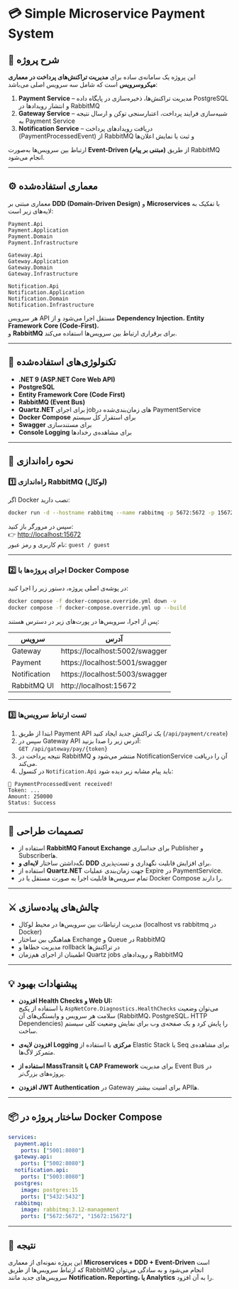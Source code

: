 # 💳 Simple Microservice Payment System

## 🧩 شرح پروژه

این پروژه یک سامانه‌ی ساده برای **مدیریت تراکنش‌های پرداخت در معماری میکروسرویس** است که شامل سه سرویس اصلی می‌باشد:

1. **Payment Service** – مدیریت تراکنش‌ها، ذخیره‌سازی در پایگاه داده PostgreSQL و انتشار رویدادها در RabbitMQ  
2. **Gateway Service** – شبیه‌سازی فرایند پرداخت، اعتبارسنجی توکن و ارسال نتیجه به Payment Service  
3. **Notification Service** – دریافت رویدادهای پرداخت (PaymentProcessedEvent) از RabbitMQ و ثبت یا نمایش اعلان‌ها

ارتباط بین سرویس‌ها به‌صورت **Event-Driven (مبتنی بر پیام)** از طریق RabbitMQ انجام می‌شود.

---

## ⚙️ معماری استفاده‌شده

معماری مبتنی بر **DDD (Domain-Driven Design)** و **Microservices** با تفکیک به لایه‌های زیر است:

```
Payment.Api
Payment.Application
Payment.Domain
Payment.Infrastructure

Gateway.Api
Gateway.Application
Gateway.Domain
Gateway.Infrastructure

Notification.Api
Notification.Application
Notification.Domain
Notification.Infrastructure
```

هر سرویس API مستقل اجرا می‌شود و از **Dependency Injection**، **Entity Framework Core (Code-First)**،  
و **RabbitMQ** برای برقراری ارتباط بین سرویس‌ها استفاده می‌کند.

---

## 🧰 تکنولوژی‌های استفاده‌شده

- **.NET 9 (ASP.NET Core Web API)**
- **PostgreSQL**
- **Entity Framework Core (Code First)**
- **RabbitMQ (Event Bus)**
- **Quartz.NET** برای اجرای jobهای زمان‌بندی‌شده در PaymentService  
- **Docker Compose** برای استقرار کل سیستم
- **Swagger** برای مستندسازی
- **Console Logging** برای مشاهده‌ی رخدادها

---

## 🚀 نحوه راه‌اندازی

### 1️⃣ راه‌اندازی RabbitMQ (لوکال)
اگر Docker نصب دارید:
```bash
docker run -d --hostname rabbitmq --name rabbitmq -p 5672:5672 -p 15672:15672 rabbitmq:3.12-management
```
سپس در مرورگر باز کنید:  
👉 [http://localhost:15672](http://localhost:15672)  
نام کاربری و رمز عبور: `guest / guest`

---

### 2️⃣ اجرای پروژه‌ها با Docker Compose

در پوشه‌ی اصلی پروژه، دستور زیر را اجرا کنید:

```bash
docker compose -f docker-compose.override.yml down -v
docker compose -f docker-compose.override.yml up --build
```

پس از اجرا، سرویس‌ها در پورت‌های زیر در دسترس هستند:

| سرویس | آدرس |
|--------|--------|
| Gateway | https://localhost:5002/swagger |
| Payment | https://localhost:5001/swagger |
| Notification | https://localhost:5003/swagger |
| RabbitMQ UI | http://localhost:15672 |

---

### 3️⃣ تست ارتباط سرویس‌ها

1. ابتدا از طریق Payment API یک تراکنش جدید ایجاد کنید (`/api/payment/create`)  
2. سپس در Gateway API آدرس زیر را صدا بزنید:  
   `GET /api/gateway/pay/{token}`  
3. نتیجه پرداخت در RabbitMQ منتشر می‌شود و NotificationService آن را دریافت می‌کند.  
4. در کنسول `Notification.Api` باید پیام مشابه زیر دیده شود:

```
📩 PaymentProcessedEvent received!
Token: ...
Amount: 250000
Status: Success
```

---

## 🧠 تصمیمات طراحی

- استفاده از **RabbitMQ Fanout Exchange** برای جداسازی Publisher و Subscriberها.  
- نگه‌داشتن ساختار **لایه‌ای و DDD** برای افزایش قابلیت نگهداری و تست‌پذیری.  
- استفاده از **Quartz.NET** جهت زمان‌بندی عملیات Expire در PaymentService.  
- تمام سرویس‌ها قابلیت اجرا به صورت مستقل یا در Docker Compose را دارند.  

---

## ⚔️ چالش‌های پیاده‌سازی

- مدیریت ارتباطات بین سرویس‌ها در محیط لوکال (localhost vs rabbitmq در Docker)
- هماهنگی بین ساختار Exchange و Queue در RabbitMQ
- مدیریت خطاها و rollback در تراکنش‌ها
- اطمینان از اجرای هم‌زمان Quartz jobs و رویدادهای RabbitMQ

---

## 💡 پیشنهادات بهبود

- **افزودن Health Checks و Web UI:**  
  با استفاده از پکیج `AspNetCore.Diagnostics.HealthChecks` می‌توان وضعیت سلامت هر سرویس و وابستگی‌های آن (RabbitMQ، PostgreSQL، HTTP Dependencies) را پایش کرد و یک صفحه‌ی وب برای نمایش وضعیت کلی سیستم ساخت.

- **افزودن لایه‌ی Logging مرکزی** با استفاده از Elastic Stack یا Seq برای مشاهده‌ی متمرکز لاگ‌ها.

- **استفاده از MassTransit یا CAP Framework** برای مدیریت Event Bus در پروژه‌های بزرگ‌تر.

- **افزودن JWT Authentication** در Gateway برای امنیت بیشتر APIها.

---

## 📦 ساختار پروژه در Docker Compose

```yaml
services:
  payment.api:
    ports: ["5001:8080"]
  gateway.api:
    ports: ["5002:8080"]
  notification.api:
    ports: ["5003:8080"]
  postgres:
    image: postgres:15
    ports: ["5432:5432"]
  rabbitmq:
    image: rabbitmq:3.12-management
    ports: ["5672:5672", "15672:15672"]
```

---

## 🏁 نتیجه

این پروژه نمونه‌ای از معماری **Microservices + DDD + Event-Driven** است  
که ارتباط سرویس‌ها از طریق RabbitMQ انجام می‌شود و به سادگی می‌توان سرویس‌های جدید مانند **Notification، Reporting، یا Analytics** را به آن افزود.
